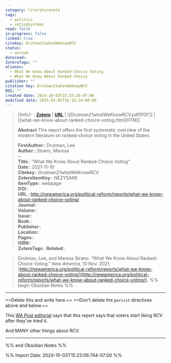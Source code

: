 ```yaml
---
category: literaturenote
tags:
  - politics
  - votingSystems
read: false
in-progress: false
linked: true
citekey: Drutman21whatWeKnowRCV
status:
  - unread
dateread: 
ZoteroTags: ""
aliases:
  - What We Know About Ranked-Choice Voting
  - What We Know About Ranked-Choice
publisher: ""
citation key: Drutman21whatWeKnowRCV
DOI: ""
created date: 2024-10-03T15:25:28-07:00
modified date: 2025-03-02T16:18:24-08:00
---
```


> [!info]- : [**Zotero**](zotero://select/library/items/NEZYSA6K)   | [**URL**](http://newamerica.org/political-reform/reports/what-we-know-about-ranked-choice-voting/) | [[Drutman21whatWeKnowRCV.pdf|PDF]] | [[what-we-know-about-ranked-choice-voting.html|HTM]]
>
> 
> **Abstract**
> This report offers the first systematic overview of the modern literature on ranked-choice voting in the United States.
> 
> 
> **FirstAuthor**:: Drutman, Lee  
> **Author**:: Strano, Maresa  
~    
> **Title**:: "What We Know About Ranked-Choice Voting"  
> **Date**:: 2021-11-10  
> **Citekey**:: Drutman21whatWeKnowRCV  
> **ZoteroItemKey**:: NEZYSA6K  
> **itemType**:: webpage  
> **DOI**::   
> **URL**:: http://newamerica.org/political-reform/reports/what-we-know-about-ranked-choice-voting/  
> **Journal**::   
> **Volume**::   
> **Issue**::   
> **Book**::   
> **Publisher**::   
> **Location**::    
> **Pages**::   
> **ISBN**::   
> **ZoteroTags**:: 
> **Related**:: 

> Drutman, Lee, and Maresa Strano. “What We Know About Ranked-Choice Voting.” _New America_, 10 Nov. 2021, [http://newamerica.org/political-reform/reports/what-we-know-about-ranked-choice-voting/](http://newamerica.org/political-reform/reports/what-we-know-about-ranked-choice-voting/).
%% begin Obsidian Notes %%
___
==Delete this and write here.==
==Don't delete the `persist` directives above and below.==

This [WA Post editorial](https://www.washingtonpost.com/opinions/2024/10/03/ranked-choice-instant-runoff-ballot-initiatives-dc/) says that this report says that voters start liking RCV after they've tried it.

And MANY other things about RCV.
___
%% end Obsidian Notes %%



%% Import Date: 2024-10-03T15:23:09.744-07:00 %%
